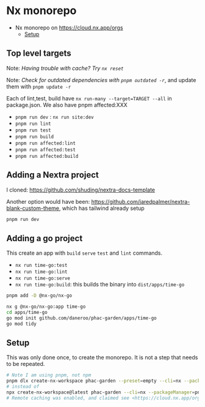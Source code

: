 # Nx monorepo

- Nx monorepo on <https://cloud.nx.app/orgs>
  - [Setup](#setup)

## Top level targets

Note: *Having trouble with cache? Try `nx reset`*

Note: *Check for outdated dependencies with `pnpm outdated -r`*, and update them with `pnpm update -r`

Each of lint,test, build have `nx run-many --target=TARGET --all` in package.json.
We  also have pnpm affected:XXX

- `pnpm run dev` : `nx run site:dev`
- `pnpm run lint`
- `pnpm run test`
- `pnpm run build`
- `pnpm run affected:lint`
- `pnpm run affected:test`
- `pnpm run affected:build`

## Adding a Nextra project

I cloned: <https://github.com/shuding/nextra-docs-template>

Another option would have been: <https://github.com/jaredpalmer/nextra-blank-custom-theme>, which has tailwind already setup

```bash
pnpm run dev
```

## Adding a go project

This create an app with `build` `serve` `test` and `lint` commands.

- `nx run time-go:test`
- `nx run time-go:lint`
- `nx run time-go:serve`
- `nx run time-go:build`: this builds the binary into `dist/apps/time-go`

```bash
pnpm add -D @nx-go/nx-go

nx g @nx-go/nx-go:app time-go
cd apps/time-go
go mod init github.com/daneroo/phac-garden/apps/time-go
go mod tidy
```

## Setup

This was only done once, to create the monorepo.  It is not a step that needs to be repeated.

```bash
# Note I am using pnpm, not npm
pnpm dlx create-nx-workspace phac-garden --preset=empty --cli=nx --packageManager=pnpm --nx-cloud true
# instead of
npx create-nx-workspace@latest phac-garden --cli=nx --packageManager=pnpm --preset=empty
# Remote caching was enabled, and claimed see <https://cloud.nx.app/orgs>
```

